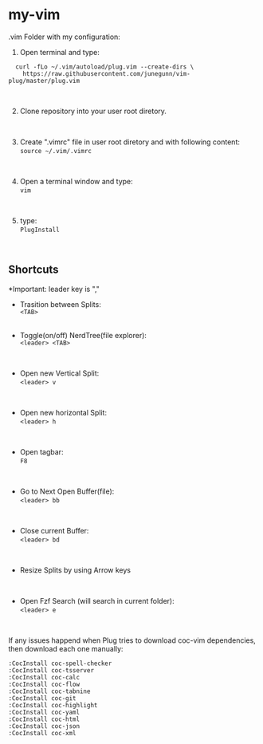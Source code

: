 # my-vim
.vim Folder with my configuration:

1) Open terminal and type:
```
  curl -fLo ~/.vim/autoload/plug.vim --create-dirs \
    https://raw.githubusercontent.com/junegunn/vim-plug/master/plug.vim
```
<br/>

2) Clone repository into your user root diretory.  
<br/>

3) Create ".vimrc" file in user root diretory and with following content:     
`source ~/.vim/.vimrc`   
<br/>

4) Open a terminal window and type:  
`vim`  
<br/>

5) type:   
`PlugInstall`  
<br/>

<h2> Shortcuts </h2>
*Important: leader key is "," 

- Trasition between Splits:  
`<TAB>`   
  <br/>
  
- Toggle(on/off) NerdTree(file explorer):    
`<leader> <TAB>`  
<br/>
  
- Open new Vertical Split:   
`<leader> v`  
<br/>

- Open new horizontal Split:   
`<leader> h`   
<br/>
  
- Open tagbar:   
`F8`   
<br/>

- Go to Next Open Buffer(file):    
`<leader> bb`   
<br/>

- Close current Buffer:  
`<leader> bd`   
<br/>

- Resize Splits by using Arrow keys  
<br/>

- Open Fzf Search (will search in current folder):   
`<leader> e`   
<br/>

If any issues happend when Plug tries to download coc-vim dependencies, then download each one manually:
```
:CocInstall coc-spell-checker
:CocInstall coc-tsserver
:CocInstall coc-calc
:CocInstall coc-flow
:CocInstall coc-tabnine
:CocInstall coc-git
:CocInstall coc-highlight
:CocInstall coc-yaml
:CocInstall coc-html
:CocInstall coc-json
:CocInstall coc-xml
```
